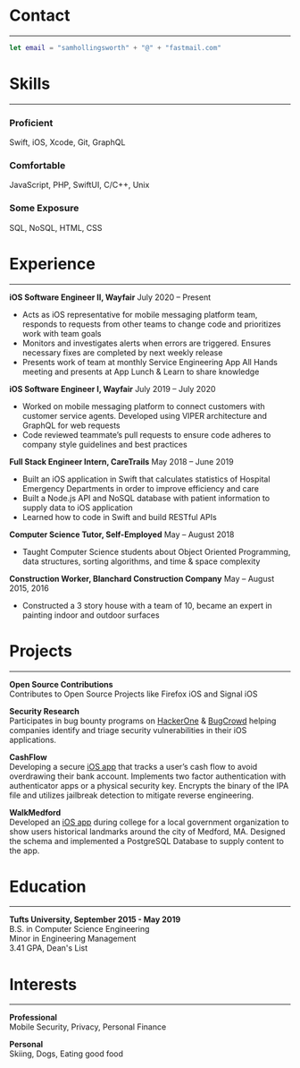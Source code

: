 # Contact

***  

~~~swift
let email = "samhollingsworth" + "@" + "fastmail.com"
~~~

# Skills

***  

### Proficient
Swift, iOS, Xcode, Git, GraphQL

### Comfortable
JavaScript, PHP, SwiftUI, C/C++, Unix

### Some Exposure
SQL, NoSQL, HTML, CSS

# Experience

***  

**iOS Software Engineer II, Wayfair** July 2020 – Present 
- Acts as iOS representative for mobile messaging platform team, responds to requests from other teams to change code and prioritizes work with team goals
- Monitors and investigates alerts when errors are triggered. Ensures necessary fixes are completed by next weekly release
- Presents work of team at monthly Service Engineering App All Hands meeting and presents at App Lunch & Learn to share knowledge

**iOS Software Engineer I, Wayfair** July 2019 – July 2020
- Worked on mobile messaging platform to connect customers with customer service agents. Developed using VIPER architecture and GraphQL for web requests
- Code reviewed teammate’s pull requests to ensure code adheres to company style guidelines and best practices

**Full Stack Engineer Intern, CareTrails** May 2018 – June 2019
- Built an iOS application in Swift that calculates statistics of Hospital Emergency Departments in order to improve efficiency and care  
- Built a Node.js API and NoSQL database with patient information to supply data to iOS application  
- Learned how to code in Swift and build RESTful APIs

**Computer Science Tutor, Self-Employed** May – August 2018 
- Taught Computer Science students about Object Oriented Programming, data structures, sorting algorithms, and time & space complexity

**Construction Worker, Blanchard Construction Company** May – August 2015, 2016 
- Constructed a 3 story house with a team of 10, became an expert in painting indoor and outdoor surfaces

# Projects

***  

**Open Source Contributions**  
Contributes to Open Source Projects like Firefox iOS and Signal iOS

**Security Research**  
Participates in bug bounty programs on [HackerOne](https://hackerone.com/scrsh) & [BugCrowd](https://bugcrowd.com/scrsh) helping companies identify and triage security vulnerabilities in their iOS applications.

**CashFlow**  
Developing a secure [iOS app](https://github.com/samhollingsworth/CashFlow) that tracks a user’s cash flow to avoid overdrawing their bank account. Implements two factor authentication with authenticator apps or a physical security key. Encrypts the binary of the IPA file and utilizes jailbreak detection to mitigate reverse engineering.

**WalkMedford**  
Developed an [iOS app](https://github.com/walkMedfordiOS/iOSapp) during college for a local government organization to show users historical landmarks around the city of Medford, MA. Designed the schema and implemented a PostgreSQL Database to supply content to the app.

# Education

***  

**Tufts University, September 2015 - May 2019**  
B.S. in Computer Science Engineering  
Minor in Engineering Management  
3.41 GPA, Dean's List

# Interests

***  

**Professional**  
Mobile Security, Privacy, Personal Finance

**Personal**   
Skiing, Dogs, Eating good food
